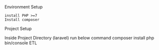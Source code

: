 
Environment Setup

    install PHP >=7
    Install composer

Project Setup  

Inside Project Directory (laravel) run below command
    composer install
    php bin/console ETL
